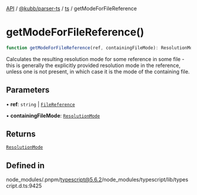 [API](../../../../../packages.md) / [@kubb/parser-ts](../../../index.md) / [ts](../index.md) / getModeForFileReference

# getModeForFileReference()

```ts
function getModeForFileReference(ref, containingFileMode): ResolutionMode
```

Calculates the resulting resolution mode for some reference in some file - this is generally the explicitly
provided resolution mode in the reference, unless one is not present, in which case it is the mode of the containing file.

## Parameters

• **ref**: `string` \| [`FileReference`](../interfaces/FileReference.md)

• **containingFileMode**: [`ResolutionMode`](../type-aliases/ResolutionMode.md)

## Returns

[`ResolutionMode`](../type-aliases/ResolutionMode.md)

## Defined in

node\_modules/.pnpm/typescript@5.6.2/node\_modules/typescript/lib/typescript.d.ts:9425
